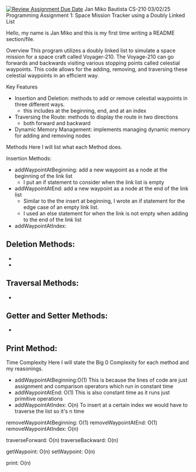 [![Review Assignment Due Date](https://classroom.github.com/assets/deadline-readme-button-22041afd0340ce965d47ae6ef1cefeee28c7c493a6346c4f15d667ab976d596c.svg)](https://classroom.github.com/a/j-DzvjBA)
Jan Miko Bautista
CS-210 03/02/25
Programming Assignment 1: Space Mission Tracker using a Doubly Linked List

Hello, my name is Jan Miko and this is my first time writing a README section/file.

Overview
This program utilizes a doubly linked list to simulate a space mission for a space craft called Voyager-210.
The Voyage-210 can go forwards and backwards visiting various stopping points called celestial waypoints.
This code allows for the adding, removing, and traversing these celestial waypoints in an efficient way.

Key Features
- Insertion and Deletion: methods to add or remove celestial waypoints in three different ways.
  - this includes at the beginning, end, and at an index
- Traversing the Route: methods to display the route in two directions
  - both forward and backward
- Dynamic Memory Management: implements managing dynamic memory for adding and removing nodes

Methods
Here I will list what each Method does.

Insertion Methods:
- addWaypointAtBeginning: add a new waypoint as a node at the beginning of the link list
    - I put an if statement to consider when the link list is empty
- addWaypointAtEnd: add a new waypoint as a node at the end of the link list
    - Similar to the the insert at beginning, I wrote an if statement for the edge case of an empty link list.
    - I used an else statement for when the link is not empty when adding to the end of the link list
- addWaypointAtIndex: 

Deletion Methods:
- 

-

-

Traversal Methods:
-

-

Getter and Setter Methods:
-

-

Print Method:
- 

Time Complexity
Here I will state the Big 0 Complexity for each method and my reasonings.

- addWaypointAtBeginning:O(1) This is because the lines of code are just assignment and comparison operators which run
in constant time
- addWaypointAtEnd: O(1) This is also constant time as it runs just primitive operations
- addWaypointAtIndex: O(n) To insert at a certain index we would have to traverse the list so it's n time

removeWaypointAtBeginning: O(1)
removeWaypointAtEnd: O(1)
removeWaypointAtIndex: O(n)

traverseForward: O(n)
traverseBackward: O(n)

getWaypoint: O(n)
setWaypoint: O(n)

print: O(n)














